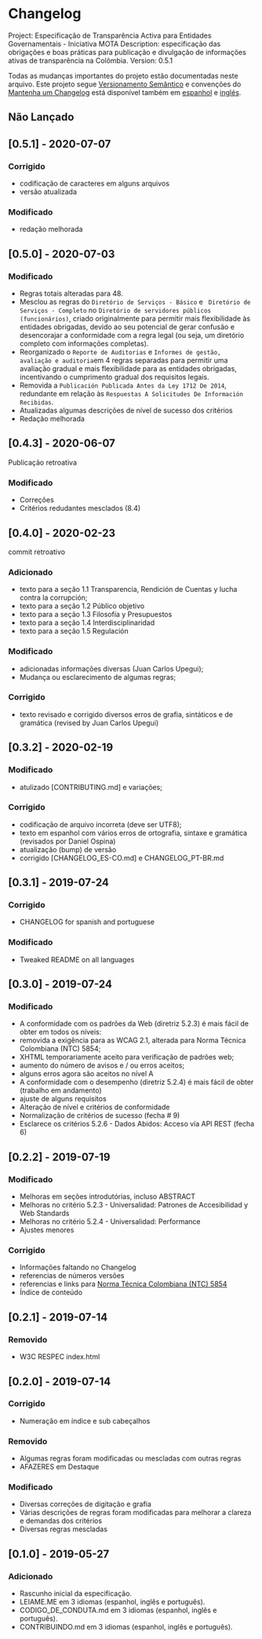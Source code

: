 # Changelog
Project: Especificação de Transparência Activa para Entidades Governamentais - Iniciativa MOTA
Description: especificação das obrigações e boas práticas para publicação e divulgação de informações ativas de transparência na Colômbia.
Version: 0.5.1

Todas as mudanças importantes do projeto estão documentadas neste arquivo.
Este projeto segue [Versionamento Semântico](http://semver.org/) e convenções do [Mantenha um Changelog](https://keepachangelog.com/pt-BR/1.0.0/) está disponível também em [espanhol](CHANGELOG_ES-CO.md) e [inglés](CHANGELOG.md).

## Não Lançado

## [0.5.1] - 2020-07-07

### Corrigido
- codificação de caracteres em alguns arquivos
- versão atualizada

### Modificado
- redação melhorada

## [0.5.0] - 2020-07-03

### Modificado
- Regras totais alteradas para 48.
- Mesclou as regras do `Diretório de Serviços - Básico` e ` Diretório de Serviços - Completo` no `Diretório de servidores públicos (funcionários)`, criado originalmente para permitir mais flexibilidade às entidades obrigadas, devido ao seu potencial de gerar confusão e desencorajar a conformidade com a regra legal (ou seja, um diretório completo com informações completas).
- Reorganizado o `Reporte de Auditorias` e `Informes de gestão, avaliação e auditoria`em 4 regras separadas para permitir uma avaliação gradual e mais flexibilidade para as entidades obrigadas, incentivando o cumprimento gradual dos requisitos legais.
- Removida a `Publicación Publicada Antes da Ley 1712 De 2014`, redundante em relação às `Respuestas A Solicitudes De Información Recibidas`.
- Atualizadas algumas descrições de nível de sucesso dos critérios
- Redação melhorada

## [0.4.3] - 2020-06-07
Publicação retroativa

### Modificado
- Correções
- Critérios redudantes mesclados (8.4)

## [0.4.0] - 2020-02-23
commit retroativo

### Adicionado
- texto para a seção 1.1 Transparencia, Rendición de Cuentas y lucha contra la corrupción;
- texto para a seção 1.2 Público objetivo
- texto para a seção 1.3 Filosofía y Presupuestos
- texto para a seção 1.4 Interdisciplinaridad
- texto para a seção 1.5 Regulación

### Modificado
- adicionadas informações diversas (Juan Carlos Upegui);
- Mudança ou esclarecimento de algumas regras;

### Corrigido
- texto revisado e corrigido diversos erros de grafia, sintáticos e de gramática (revised by Juan Carlos Upegui)

## [0.3.2] - 2020-02-19

### Modificado
- atulizado [CONTRIBUTING.md] e variações;

### Corrigido
- codificação de arquivo incorreta (deve ser UTF8);
- texto em espanhol com vários erros de ortografia, sintaxe e gramática (revisados por Daniel Ospina)
- atualização (bump) de versão
- corrigido [CHANGELOG_ES-CO.md] e CHANGELOG_PT-BR.md

## [0.3.1] - 2019-07-24

### Corrigido
- CHANGELOG for spanish and portuguese

### Modificado
- Tweaked README on all languages

## [0.3.0] - 2019-07-24

### Modificado

- A conformidade com os padrões da Web (diretriz 5.2.3) é mais fácil de obter em todos os níveis:
- removida a exigência para as WCAG 2.1, alterada para Norma Técnica Colombiana (NTC) 5854;
- XHTML temporariamente aceito para verificação de padrões web;
- aumento do número de avisos e / ou erros aceitos;
- alguns erros agora são aceitos no nível A
- A conformidade com o desempenho (diretriz 5.2.4) é mais fácil de obter (trabalho em andamento)
- ajuste de alguns requisitos
- Alteração de nível e critérios de conformidade
- Normalização de critérios de sucesso (fecha # 9)
- Esclarece os critérios 5.2.6 - Dados Abidos: Acceso vía API REST (fecha 6)

## [0.2.2] - 2019-07-19

### Modificado
- Melhoras em seções introdutórias, incluso ABSTRACT
- Melhoras no critério 5.2.3 - Universalidad: Patrones de Accesibilidad y Web Standards
- Melhoras no critério 5.2.4 - Universalidad: Performance
- Ajustes menores

### Corrigido
- Informações faltando no Changelog
- referencias de números versões
- referencias e links para [Norma Técnica Colombiana (NTC) 5854](https://ntc5854.accesibilidadweb.co/)
- Índice de conteúdo

## [0.2.1] - 2019-07-14

### Removido
- W3C RESPEC index.html

## [0.2.0] - 2019-07-14

### Corrigido
- Numeração em índice e sub cabeçalhos

### Removido
- Algumas regras foram modificadas ou mescladas com outras regras
- AFAZERES em Destaque

### Modificado
- Diversas correções de digitação e grafia
- Várias descrições de regras foram modificadas para melhorar a clareza e demandas dos critérios
- Diversas regras mescladas

## [0.1.0] - 2019-05-27

### Adicionado
- Rascunho inicial da especificação.
- LEIAME.ME em 3 idiomas (espanhol, inglês e português).
- CODIGO_DE_CONDUTA.md em 3 idiomas (espanhol, inglês e português).
- CONTRIBUINDO.md em 3 idiomas (espanhol, inglês e português).
